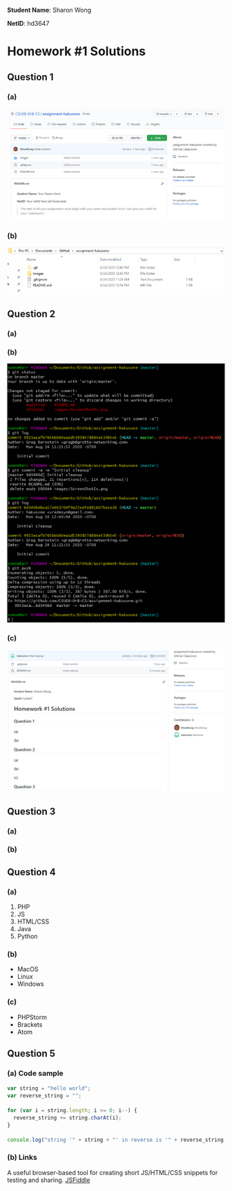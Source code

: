 **Student Name**:  Sharon Wong

**NetID**: hd3647

# Homework #1 Solutions

## Question 1

### (a)
![Initial Git repo view](images/1a.png)

### (b)
![Local directory view](images/1b.png)

## Question 2

### (a)

### (b)
![Git command line](images/2b.png)

### (c)
![Git repo after initial commit](images/2c.png)

## Question 3

### (a)

### (b)

## Question 4

### (a)

1. PHP
2. JS
3. HTML/CSS
4. Java
5. Python

### (b)

* MacOS
* Linux
* Windows

### (c)

* PHPStorm
* Brackets
* Atom

## Question 5

### (a) Code sample

```javascript
var string = "hello world";
var reverse_string = "";

for (var i = string.length; i >= 0; i--) {
  reverse_string += string.charAt(i);
}

console.log("string '" + string + "' in reverse is '" + reverse_string + "'!")
```
### (b) Links

A useful browser-based tool for creating short JS/HTML/CSS snippets for testing and sharing. [JSFiddle](https://jsfiddle.net/)
